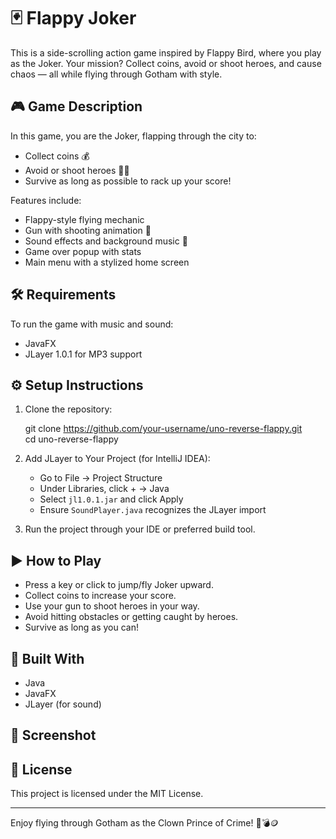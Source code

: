 # 🃏 Flappy Joker

This is a side-scrolling action game inspired by Flappy Bird, where you play as the Joker. Your mission? Collect coins, avoid or shoot heroes, and cause chaos — all while flying through Gotham with style.


## 🎮 Game Description

In this game, you are the Joker, flapping through the city to:

- Collect coins 💰
- Avoid or shoot heroes 🦸‍♂️
- Survive as long as possible to rack up your score!

Features include:

- Flappy-style flying mechanic
- Gun with shooting animation 🔫
- Sound effects and background music 🎵
- Game over popup with stats
- Main menu with a stylized home screen

## 🛠️ Requirements

To run the game with music and sound:

- JavaFX
- JLayer 1.0.1 for MP3 support

## ⚙️ Setup Instructions

1. Clone the repository:

   git clone https://github.com/your-username/uno-reverse-flappy.git  
   cd uno-reverse-flappy

2. Add JLayer to Your Project (for IntelliJ IDEA):

   - Go to File → Project Structure  
   - Under Libraries, click + → Java  
   - Select `jl1.0.1.jar` and click Apply  
   - Ensure `SoundPlayer.java` recognizes the JLayer import

3. Run the project through your IDE or preferred build tool.

## ▶️ How to Play

- Press a key or click to jump/fly Joker upward.
- Collect coins to increase your score.
- Use your gun to shoot heroes in your way.
- Avoid hitting obstacles or getting caught by heroes.
- Survive as long as you can!

## 🧱 Built With

- Java
- JavaFX
- JLayer (for sound)

## 📸 Screenshot


## 📄 License

This project is licensed under the MIT License.

---

Enjoy flying through Gotham as the Clown Prince of Crime! 🤡💣🪙

